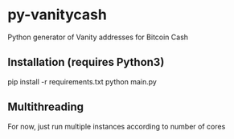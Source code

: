 # py-vanitycash
Python generator of Vanity addresses for Bitcoin Cash

## Installation (requires Python3)
pip install -r requirements.txt
python main.py

## Multithreading
For now, just run multiple instances according to number of cores
